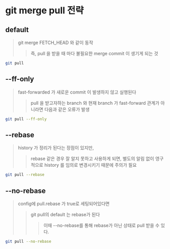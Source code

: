 # git merge pull 전략

## default

> git merge FETCH_HEAD 와 같이 동작
>
> > 즉, pull 을 받을 때 마다 불필요한 merge commit 이 생기게 되는 것

```sh
git pull
```

## --ff-only

> fast-forwarded 가 새로운 commit 이 발생하지 않고 실행된다
>
> > pull 을 받고자하는 branch 와 현재 branch 가 fast-forward 관계가 아니라면 다음과 같은 오류가 발생

```sh
git pull --ff-only
```

## --rebase

> history 가 정리가 된다는 장점이 있지만,
>
> > rebase 같은 경우 잘 알지 못하고 사용하게 되면, 별도의 알림 없이 영구적으로 history 를 임의로 변경시키기 때문에 주의가 필요

```sh
git pull --rebase
```

## --no-rebase

> config에 pull.rebase 가 true로 세팅되어있다면
>
> > git pull의 default 는 rebase가 된다
> >
> > > 이때 --no-rebase를 통해 rebase가 아닌 상태로 pull 받을 수 있다.

```sh
git pull --no-rebase
```
